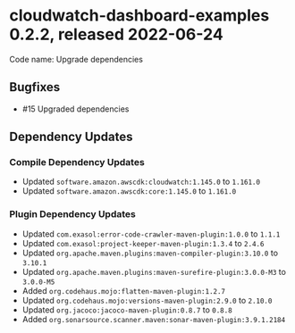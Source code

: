 # cloudwatch-dashboard-examples 0.2.2, released 2022-06-24

Code name: Upgrade dependencies

## Bugfixes

* #15 Upgraded dependencies

## Dependency Updates

### Compile Dependency Updates

* Updated `software.amazon.awscdk:cloudwatch:1.145.0` to `1.161.0`
* Updated `software.amazon.awscdk:core:1.145.0` to `1.161.0`

### Plugin Dependency Updates

* Updated `com.exasol:error-code-crawler-maven-plugin:1.0.0` to `1.1.1`
* Updated `com.exasol:project-keeper-maven-plugin:1.3.4` to `2.4.6`
* Updated `org.apache.maven.plugins:maven-compiler-plugin:3.10.0` to `3.10.1`
* Updated `org.apache.maven.plugins:maven-surefire-plugin:3.0.0-M3` to `3.0.0-M5`
* Added `org.codehaus.mojo:flatten-maven-plugin:1.2.7`
* Updated `org.codehaus.mojo:versions-maven-plugin:2.9.0` to `2.10.0`
* Updated `org.jacoco:jacoco-maven-plugin:0.8.7` to `0.8.8`
* Added `org.sonarsource.scanner.maven:sonar-maven-plugin:3.9.1.2184`
